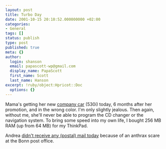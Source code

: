 ```yaml
---
layout: post
title: Turbo Day
date: 2001-10-15 20:10:52.000000000 +02:00
categories:
- General
tags: []
status: publish
type: post
published: true
meta: {}
author:
  login: shanson
  email: papascott-wp@gmail.com
  display_name: PapaScott
  first_name: Scott
  last_name: Hanson
excerpt: !ruby/object:Hpricot::Doc
  options: {}
---
```

<p>Mama's getting her new <a href="http://www.bmw.com/bmwe/products/automobiles/5er/sedan/index.html">company car</a> (530i) today, 6 months after her promotion, and in the wrong color. I'm only slightly jealous. Then again, without me, she'll never be able to program the CD changer or the navigation system. To bring some speed into my own life, I bought 256 MB RAM (up from 64 MB) for my ThinkPad.</p>
<p>Andrea <a href="http://andrea.editthispage.com/2001/10/15">didn't receive any (postal) mail today</a> because of an anthrax scare at the Bonn post office.</p>
